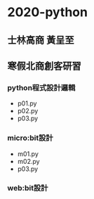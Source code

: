# 2020-python
## 士林高商 黃呈至
## 寒假北商創客研習

### python程式設計邏輯
- p01.py
- p02.py
- p03.py
### micro:bit設計
- m01.py
- m02.py
- p03.py
### web:bit設計
